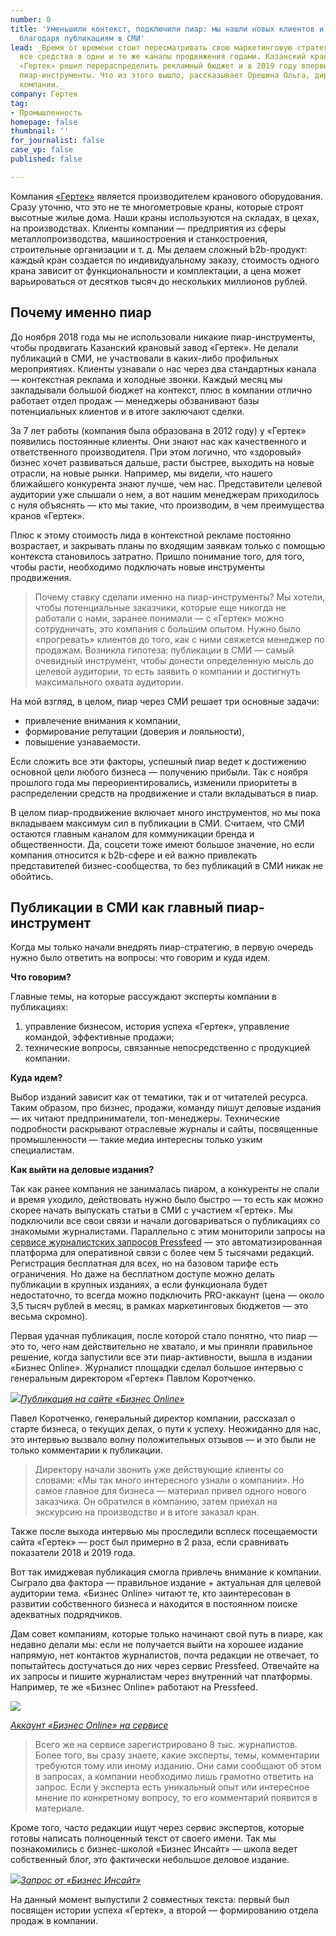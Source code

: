 ```yaml
---
number: 0
title: 'Уменьшили контекст, подключили пиар: мы нашли новых клиентов и увеличили продажи
  благодаря публикациям в СМИ'
lead: _Время от времени стоит пересматривать свою маркетинговую стратегию, а не вкладывать
  все средства в одни и те же каналы продвижения годами. Казанский крановый завод
  «Гертек» решил перераспределить рекламный бюджет и в 2019 году впервые подключил
  пиар-инструменты. Что из этого вышло, рассказывает Орешина Ольга, директор по развитию
  компании._
company: Гертек
tag:
- Промышленность
homepage: false
thumbnail: ''
for_journalist: false
case_vp: false
published: false

---
```

Компания [«Гертек»](https://www.gertek.ru/) является производителем кранового оборудования. Сразу уточню, что это не те многометровые краны, которые строят высотные жилые дома. Наши краны используются на складах, в цехах, на производствах. Клиенты компании — предприятия из сферы металлопроизводства, машиностроения и станкостроения, строительные организации и т. д. Мы делаем сложный b2b-продукт: каждый кран создается по индивидуальному заказу, стоимость одного крана зависит от функциональности и комплектации, а цена может варьироваться от десятков тысяч до нескольких миллионов рублей.

## Почему именно пиар

До ноября 2018 года мы не использовали никакие пиар-инструменты, чтобы продвигать Казанский крановый завод «Гертек». Не делали публикаций в СМИ, не участвовали в каких-либо профильных мероприятиях. Клиенты узнавали о нас через два стандартных канала — контекстная реклама и холодные звонки. Каждый месяц мы закладывали большой бюджет на контекст, плюс в компании отлично работает отдел продаж — менеджеры обзванивают базы потенциальных клиентов и в итоге заключают сделки.

За 7 лет работы (компания была образована в 2012 году) у «Гертек» появились постоянные клиенты. Они знают нас как качественного и ответственного производителя. При этом логично, что «здоровый» бизнес хочет развиваться дальше, расти быстрее, выходить на новые отрасли, на новые рынки. Например, мы видели, что нашего ближайшего конкурента знают лучше, чем нас. Представители целевой аудитории уже слышали о нем, а вот нашим менеджерам приходилось с нуля объяснять — кто мы такие, что производим, в чем преимущества кранов «Гертек».

Плюс к этому стоимость лида в контекстной рекламе постоянно возрастает, и закрывать планы по входящим заявкам только с помощью контекста становилось затратно. Пришло понимание того, для того, чтобы расти, необходимо подключать новые инструменты продвижения.

> Почему ставку сделали именно на пиар-инструменты? Мы хотели, чтобы потенциальные заказчики, которые еще никогда не работали с нами, заранее понимали — с «Гертек» можно сотрудничать, это компания с большим опытом. Нужно было «прогревать» клиентов до того, как с ними свяжется менеджер по продажам. Возникла гипотеза: публикации в СМИ — самый очевидный инструмент, чтобы донести определенную мысль до целевой аудитории, то есть заявить о компании и достигнуть максимального охвата аудитории.

На мой взгляд, в целом, пиар через СМИ решает три основные задачи:

* привлечение внимания к компании,
* формирование репутации (доверия и лояльности),
* повышение узнаваемости.

Если сложить все эти факторы, успешный пиар ведет к достижению основной цели любого бизнеса — получению прибыли. Так с ноября прошлого года мы переориентировались, изменили приоритеты в распределении средств на продвижение и стали вкладываться в пиар.

В целом пиар-продвижение включает много инструментов, но мы пока вкладываем максимум сил в публикации в СМИ. Считаем, что СМИ остаются главным каналом для коммуникации бренда и общественности. Да, соцсети тоже имеют большое значение, но если компания относится к b2b-сфере и ей важно привлекать представителей бизнес-сообщества, то без публикаций в СМИ никак не обойтись.

## Публикации в СМИ как главный пиар-инструмент

Когда мы только начали внедрять пиар-стратегию, в первую очередь нужно было ответить на вопросы: что говорим и куда идем.

**Что говорим?**

Главные темы, на которые рассуждают эксперты компании в публикациях:

1. управление бизнесом, история успеха «Гертек», управление командой, эффективные продажи;
2. технические вопросы, связанные непосредственно с продукцией компании.

**Куда идем?**

Выбор изданий зависит как от тематики, так и от читателей ресурса. Таким образом, про бизнес, продажи, команду пишут деловые издания — их читают предприниматели, топ-менеджеры. Технические подробности раскрывают отраслевые журналы и сайты, посвященные промышленности — такие медиа интересны только узким специалистам.

**Как выйти на деловые издания?**

Так как ранее компания не занималась пиаром, а конкуренты не спали и время уходило, действовать нужно было быстро — то есть как можно скорее начать выпускать статьи в СМИ с участием «Гертек». Мы подключили все свои связи и начали договариваться о публикациях со знакомыми журналистами. Параллельно с этим мониторили запросы на [сервисе журналистских запросов Pressfeed](https://pressfeed.ru/) — это автоматизированная платформа для оперативной связи с более чем 5 тысячами редакций. Регистрация бесплатная для всех, но на базовом тарифе есть ограничения. Но даже на бесплатном доступе можно делать публикации в крупных изданиях, а если функционала будет недостаточно, то всегда можно подключить PRO-аккаунт (цена — около 3,5 тысяч рублей в месяц, в рамках маркетинговых бюджетов — это весьма скромно).

Первая удачная публикация, после которой стало понятно, что пиар — это то, чего нам действительно не хватало, и мы приняли правильное решение, когда запустили все эти пиар-активности, вышла в издании «Бизнес Online». Журналист площадки сделал большое интервью с генеральным директором «Гертек» Павлом Коротченко.

![](../assets/uploads/gertek_business_online.jpg)[_Публикация на сайте «Бизнес Online»_](https://www.business-gazeta.ru/article/412898)

Павел Коротченко, генеральный директор компании, рассказал о старте бизнеса, о текущих делах, о пути к успеху. Неожиданно для нас, это интервью вызвало волну положительных отзывов — и это были не только комментарии к публикации.

> Директору начали звонить уже действующие клиенты со словами: «Мы так много интересного узнали о компании». Но самое главное для бизнеса — материал привел одного нового заказчика. Он обратился в компанию, затем приехал на экскурсию на производство и в итоге заказал кран.

Также после выхода интервью мы проследили всплеск посещаемости сайта «Гертек» — рост был примерно в 2 раза, если сравнивать показатели 2018 и 2019 года.

Вот так имиджевая публикация смогла привлечь внимание к компании. Сыграло два фактора — правильное издание + актуальная для целевой аудитории тема. «Бизнес Online» читают те, кто заинтересован в развитии собственного бизнеса и находится в постоянном поиске адекватных подрядчиков.

Дам совет компаниям, которые только начинают свой путь в пиаре, как недавно делали мы: если не получается выйти на хорошее издание напрямую, нет контактов журналистов, почта редакции не отвечает, то попытайтесь достучаться до них через сервис Pressfeed. Отвечайте на их запросы и пишите журналистам через внутренний чат платформы. Например, те же «Бизнес Online» работают на Pressfeed.

![](../assets/uploads/gertek_business_online2.jpg)

[_Аккаунт «Бизнес Online» на сервисе_](https://pressfeed.ru/smi/1045)

> Всего же на сервисе зарегистрировано 8 тыс. журналистов. Более того, вы сразу знаете, какие эксперты, темы, комментарии требуются тому или иному изданию. Они сами сообщают об этом в запросах, а компании необходимо лишь грамотно ответить на запрос. Если у эксперта есть уникальный опыт или интересное мнение по конкретному вопросу, то его комментарий появится в материале.

Кроме того, часто редакции ищут через сервис экспертов, которые готовы написать полноценный текст от своего имени. Так мы познакомились с бизнес-школой «Бизнес Инсайт» — школа ведет собственный блог, это фактически небольшое деловое издание.

![](../assets/uploads/gertek_business_insite.jpg)[_Запрос от «Бизнес Инсайт»_](https://pressfeed.ru/query/53823)

На данный момент выпустили 2 совместных текста: первый был посвящен истории успеха «Гертек», а второй — формированию отдела продаж в компании.